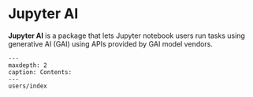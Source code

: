 # Jupyter AI

**Jupyter AI** is a package that lets Jupyter notebook users run tasks using
generative AI (GAI) using APIs provided by GAI model vendors.

```{toctree}
---
maxdepth: 2
caption: Contents:
---
users/index
```